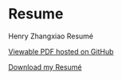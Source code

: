 # Resume

Henry Zhangxiao Resumé

[Viewable PDF hosted on GitHub](https://github.com/HenryZhangxiao/Resume/blob/main/HenryZhangxiaoResumeLaTeX06252023.pdf)

[Download my Resumé](https://github.com/HenryZhangxiao/Resume/raw/main/HenryZhangxiaoResumeLaTeX06252023.pdf)
